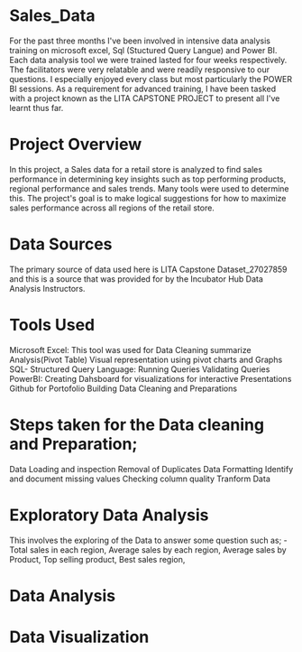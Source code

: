 # Sales_Data
For the past three months I've been involved in intensive data analysis training on microsoft excel, Sql (Stuctured Query Langue) and Power BI. Each data analysis tool we were trained lasted for four weeks respectively. The facilitators were very relatable and were readily responsive to our questions. I especially enjoyed every class but most particularly the POWER BI sessions. As a requirement for advanced training, I have been tasked with a project known as the LITA CAPSTONE PROJECT to present all I've learnt thus far.

# Project Overview
In this project, a Sales data for a retail store is analyzed to find sales performance in determining key insights such as top performing products, regional performance and sales trends. Many tools were used to determine this. The project's goal is to make logical suggestions for how to maximize sales performance across all regions of the retail store.

# Data Sources
The primary source of data used here is LITA Capstone Dataset_27027859 and this is a source that was provided for by the Incubator Hub Data Analysis Instructors.

# Tools Used
Microsoft Excel: This tool was used for
Data Cleaning
summarize Analysis(Pivot Table)
Visual representation using pivot charts and Graphs
SQL- Structured Query Language:
Running Queries
Validating Queries
PowerBI:
Creating Dahsboard for visualizations for interactive Presentations
Github for Portofolio Building
Data Cleaning and Preparations

# Steps taken for the Data cleaning and Preparation;
Data Loading and inspection
Removal of Duplicates
Data Formatting
Identify and document missing values
Checking column quality
Tranform Data

# Exploratory Data Analysis
This involves the exploring of the Data to answer some question such as; -
Total sales in each region,
Average sales by each region, 
Average sales by Product,
Top selling product, 
Best sales region,
# Data Analysis

# Data Visualization


